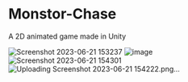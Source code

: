 # Monstor-Chase
A 2D animated game made in Unity

![Screenshot 2023-06-21 153237](https://github.com/Ashin-Santhosh/Monstor-Chase/assets/101514640/f1e93568-b745-4c96-8f65-064eb6b98411)
![image](https://github.com/Ashin-Santhosh/Monstor-Chase/assets/101514640/2528dc96-47d1-4cff-b7f9-b58974080bf6)
![Screenshot 2023-06-21 154301](https://github.com/Ashin-Santhosh/Monstor-Chase/assets/101514640/9cac74f3-998c-4704-b3e1-457b0ba224f1)
![Uploading Screenshot 2023-06-21 154222.png…]()
